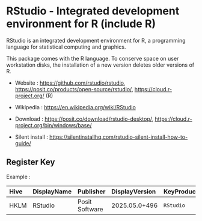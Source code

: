 # RStudio - Integrated development environment for R (include R)

RStudio is an integrated development environment for R, a programming
language for statistical computing and graphics.

This package comes with the R language.
To conserve space on user workstation disks, the installation of a new
version deletes older versions of R.

* Website : https://github.com/rstudio/rstudio, https://posit.co/products/open-source/rstudio/, https://cloud.r-project.org/ (R)
* Wikipedia : https://en.wikipedia.org/wiki/RStudio

* Download : https://posit.co/download/rstudio-desktop/, https://cloud.r-project.org/bin/windows/base/
* Silent install : https://silentinstallhq.com/rstudio-silent-install-how-to-guide/


## Register Key

Example :

 | Hive | DisplayName | Publisher | DisplayVersion | KeyProduct | UninstallExe |
 |:---- |:----------- |:--------- |:-------------- |:---------- |:------------ |
 | HKLM | RStudio | Posit Software | 2025.05.0+496 | `RStudio` | `C:\Program Files\RStudio\Uninstall.exe` |
